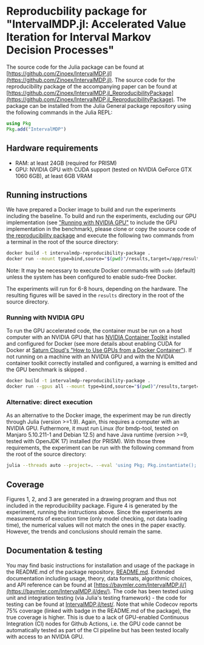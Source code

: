 # Reproducbility package for "IntervalMDP.jl: Accelerated Value Iteration for Interval Markov Decision Processes"
The source code for the Julia package can be found at [https://github.com/Zinoex/IntervalMDP.jl](https://github.com/Zinoex/IntervalMDP.jl). The source code for the reproducibility package of the accompanying paper can be found at [https://github.com/Zinoex/IntervalMDP.jl_ReproducibilityPackage](https://github.com/Zinoex/IntervalMDP.jl_ReproducibilityPackage). The package can be installed from the Julia General package repository using the following commands in the Julia REPL:

```julia
using Pkg
Pkg.add("IntervalMDP")
```


## Hardware requirements
- RAM: at least 24GB (required for PRISM)
- GPU: NVIDIA GPU with CUDA support (tested on NVIDIA GeForce GTX 1060 6GB), at least 6GB VRAM


## Running instructions
We have prepared a Docker image to build and run the experiments including the baseline. To build and run the experiments, excluding our GPU implementation (see ["Running with NVIDIA GPU"](#running-with-nvidia-gpu) to include the GPU implementation in the benchmark), please clone or copy the source code of [the reproducibility package](https://github.com/Zinoex/IntervalMDP.jl_ReproducibilityPackage) and execute the following two commands from a terminal in the root of the source directory:

```sh
docker build -t intervalmdp-reproducibility-package .
docker run --mount type=bind,source="$(pwd)"/results,target=/app/results intervalmdp-reproducibility-package
```

Note: It may be necessary to execute Docker commands with `sudo` (default) unless the system has been configured to enable sudo-free Docker.

The experiments will run for 6-8 hours, depending on the hardware. The resulting figures will be saved in the `results` directory in the root of the source directory. 

### Running with NVIDIA GPU
To run the GPU accelerated code, the container must be run on a host computer with an NVIDIA GPU that has [NVIDIA Container Toolkit](https://docs.nvidia.com/datacenter/cloud-native/container-toolkit/1.14.5/install-guide.html) installed and configured for Docker (see more details about enabling CUDA for Docker at [Saturn Cloud's "How to Use GPUs from a Docker Container"](https://saturncloud.io/blog/how-to-use-gpu-from-a-docker-container-a-guide-for-data-scientists-and-software-engineers/)). If not running on a machine with an NVIDIA GPU and with the NVIDIA container toolkit correctly installed and configured, a warning is emitted and the GPU benchmark is skipped .

```sh
docker build -t intervalmdp-reproducibility-package .
docker run --gpus all --mount type=bind,source="$(pwd)"/results,target=/app/results intervalmdp-reproducibility-package
```

### Alternative: direct execution
As an alternative to the Docker image, the experiment may be run directly through Julia (version >=1.9). Again, this requires a computer with an NVIDIA GPU. Futhermore, it must run Linux (for bmdp-tool, tested on Manjaro 5.10.211-1 and Debian 12.5) and have Java runtime (version >=9, tested with OpenJDK 17) installed (for PRISM). With those three requirements, the experiment can be run with the following command from the root of the source directory:

```sh
julia --threads auto --project=. --eval 'using Pkg; Pkg.instantiate(); include("benchmark.jl")'
```

## Coverage
Figures 1, 2, and 3 are generated in a drawing program and thus not included in the reproducibility package. Figure 4 is generated by the experiment, running the instructions above. Since the experiments are measurements of execution time (only model checking, not data loading time), the numerical values will not match the ones in the paper exactly. However, the trends and conclusions should remain the same.


## Documentation & testing
You may find basic instructions for installation and usage of the package in the README.md of the package repository, [README.md](https://github.com/Zinoex/IntervalMDP.jl/blob/main/README.md). Extended documentation including usage, theory, data formats, algorithmic choices, and API reference can be found at [https://baymler.com/IntervalMDP.jl/](https://baymler.com/IntervalMDP.jl/dev/). The code has been tested using unit and integration testing (via Julia's testing framework) - the code for testing can be found at [IntervalMDP.jl/test/](https://github.com/Zinoex/IntervalMDP.jl/tree/main/test). Note that while Codecov reports 75% coverage (linked with badge in the README.md of the package), the true coverage is higher. This is due to a lack of GPU-enabled Continuous Integration (CI) nodes for Github Actions, i.e. the GPU code cannot be automatically tested as part of the CI pipeline but has been tested locally with access to an NVIDIA GPU.

